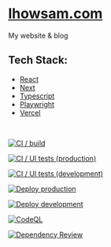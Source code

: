 # [lhowsam.com](https://lhowsam.com)

My website & blog

## Tech Stack: 
- [React](https://github.com/facebook/react)
- [Next](https://github.com/vercel/next.js)
- [Typescript](https://github.com/Microsoft/TypeScript)
- [Playwright](https://playwright.dev/)
- [Vercel](https://vercel.com)


<br />

[![CI / build](https://github.com/luke-h1/lhowsam.com/actions/workflows/build.yml/badge.svg)](https://github.com/luke-h1/lhowsam.com/actions/workflows/build.yml)

[![CI / UI tests (production)](https://github.com/luke-h1/lhowsam.com/actions/workflows/prod-ui-tests.yml/badge.svg)](https://github.com/luke-h1/lhowsam.com/actions/workflows/prod-ui-tests.yml)

[![CI / UI tests (development)](https://github.com/luke-h1/lhowsam.com/actions/workflows/dev-ui-tests.yml/badge.svg)](https://github.com/luke-h1/lhowsam.com/actions/workflows/dev-ui-tests.yml)

[![Deploy production](https://github.com/luke-h1/lhowsam.com/actions/workflows/deploy-prod.yml/badge.svg)](https://github.com/luke-h1/lhowsam.com/actions/workflows/deploy-prod.yml)

[![Deploy development](https://github.com/luke-h1/lhowsam.com/actions/workflows/deploy-dev.yml/badge.svg)](https://github.com/luke-h1/lhowsam.com/actions/workflows/deploy-dev.yml)

[![CodeQL](https://github.com/luke-h1/lhowsam.com/actions/workflows/codeql.yml/badge.svg)](https://github.com/luke-h1/lhowsam.com/actions/workflows/codeql.yml)

[![Dependency Review](https://github.com/luke-h1/lhowsam.com/actions/workflows/dependency-review.yml/badge.svg)](https://github.com/luke-h1/lhowsam.com/actions/workflows/dependency-review.yml)
